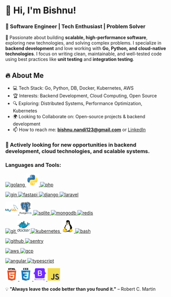 <h1>👋 Hi, I'm Bishnu!</h1>
<h3>🚀 Software Engineer | Tech Enthusiast | Problem Solver</h3>

🚀 Passionate about building **scalable, high-performance software**, exploring new technologies, and solving complex problems. I specialize in **backend development** and love working with **Go, Python, and cloud-native technologies**. I focus on writing clean, maintainable, and well-tested code using best practices like **unit testing** and **integration testing**.

<h2>🔥 About Me</h2>

- 💻 Tech Stack: Go, Python, DB, Docker, Kubernetes, AWS
- 🏆 Interests: Backend Development, Cloud Computing, Open Source
- 🔍 Exploring: Distributed Systems, Performance Optimization, Kubernetes
- 🌍 Looking to Collaborate on: Open-source projects & backend development
- 📫 How to reach me: **bishnu.nandi123@gmail.com** or [LinkedIn](https://www.linkedin.com/in/bishnu-nandi)

<h3>🎯 Actively looking for new opportunities in backend development, cloud technologies, and scalable systems.</h3>

<h3 align="left">Languages and Tools:</h3>
<p align="left"> 


  
  <a href="https://go.dev" target="_blank"> <img src="https://go.dev/images/go-logo-white.svg" alt="golang" width="40" height="40"/> </a>
  <a href="https://www.python.org" target="_blank"> <img src="https://raw.githubusercontent.com/devicons/devicon/master/icons/python/python-original.svg" alt="python" width="40" height="40"/> </a>
  <a href="https://www.php.net" target="_blank"> <img src="https://www.php.net/images/logos/php-logo-white.svg" alt="php" width="40" height="40"/> </a>
  
  <a href="https://gin-gonic.com" target="_blank"> <img src="https://miro.medium.com/v2/resize:fit:720/format:webp/1*HtCjHzGwf6iWNqXu5Cndsg.png" alt="gin" width="80" height="40"/> </a>
  <a href="https://fastapi.tiangolo.com" target="_blank"> <img src="https://fastapi.tiangolo.com/img/icon-white.svg" alt="fastapi" width="40" height="40"/> </a>
  <a href="https://www.djangoproject.com" target="_blank"> <img src="https://encrypted-tbn0.gstatic.com/images?q=tbn:ANd9GcTWONTlmhZ6CYb1vm0_84eKRI_-vlgNxlJUrQ&s" alt="django" width="80" height="40"/> </a>
  <a href="https://laravel.com" target="_blank"> <img src="https://upload.wikimedia.org/wikipedia/commons/thumb/9/9a/Laravel.svg/800px-Laravel.svg.png" alt="laravel" width="40" height="40"/> </a>
  
  <a href="https://www.mysql.com" target="_blank"> <img src="https://raw.githubusercontent.com/devicons/devicon/master/icons/mysql/mysql-original-wordmark.svg" alt="mysql" width="40" height="40"/> </a>
  <a href="https://www.postgresql.org" target="_blank"> <img src="https://raw.githubusercontent.com/devicons/devicon/master/icons/postgresql/postgresql-original-wordmark.svg" alt="postgresql" width="40" height="40"/> </a>
  <a href="https://www.sqlite.org" target="_blank"> <img src="https://www.vectorlogo.zone/logos/sqlite/sqlite-icon.svg" alt="sqlite" width="40" height="40"/> </a>
  <a href="https://www.mongodb.com" target="_blank"> <img src="https://webimages.mongodb.com/_com_assets/cms/kuyjf3vea2hg34taa-horizontal_default_slate_blue.svg?auto=format%252Ccompress" alt="mongodb" width="80" height="40"/> </a>
  <a href="https://redis.io" target="_blank"> <img src="https://encrypted-tbn0.gstatic.com/images?q=tbn:ANd9GcQoRV1aHJp_9NHgHIHIAGuq9IIZo4BkyDCKl4CfB6iHISQRuBF7Q8VZnAUFfs2rmueJM1c&usqp=CAU" alt="redis" width="40" height="40"/> </a>
  
  <a href="https://git-scm.com" target="_blank"> <img src="https://www.vectorlogo.zone/logos/git-scm/git-scm-icon.svg" alt="git" width="40" height="40"/> </a>
  <a href="https://www.docker.com" target="_blank"> <img src="https://raw.githubusercontent.com/devicons/devicon/master/icons/docker/docker-original-wordmark.svg" alt="docker" width="40" height="40"/> </a>
  <a href="https://kubernetes.io" target="_blank"> <img src="https://upload.wikimedia.org/wikipedia/commons/thumb/3/39/Kubernetes_logo_without_workmark.svg/617px-Kubernetes_logo_without_workmark.svg.png" alt="kubernetes" width="40" height="40"/> </a>
  <a href="https://www.linux.org" target="_blank"> <img src="https://raw.githubusercontent.com/devicons/devicon/master/icons/linux/linux-original.svg" alt="linux" width="40" height="40"/> </a>
  <a href="https://www.gnu.org/software/bash/" target="_blank"> <img src="https://www.vectorlogo.zone/logos/gnu_bash/gnu_bash-icon.svg" alt="bash" width="40" height="40"/> </a> 

  <a href="https://github.com" target="_blank"> <img src="https://upload.wikimedia.org/wikipedia/commons/thumb/c/c2/GitHub_Invertocat_Logo.svg/160px-GitHub_Invertocat_Logo.svg.png" alt="github" width="40" height="40"/> </a>
  <a href="https://sentry.io" target="_blank"> <img src="https://s1.sentry-cdn.com/_static/71a827384f49a75aebfdd58f1bc8669f/sentry/images/logos/default-organization-logo.png" alt="sentry" width="40" height="40"/> </a>
  
  <a href="https://aws.amazon.com" target="_blank"> <img src="https://encrypted-tbn0.gstatic.com/images?q=tbn:ANd9GcSksEk6AFGFXtE4q92r5C9dE5FIWCQx5N1Iopfa1BuhwduYrIfAGZX-gsy2PX4A_5_xhvw&usqp=CAU" alt="aws" width="40" height="40"/> </a>
  <a href="https://cloud.google.com" target="_blank"> <img src="https://www.gstatic.com/devrel-devsite/prod/v0e0f589edd85502a40d78d7d0825db8ea5ef3b99ab4070381ee86977c9168730/cloud/images/cloud-logo.svg" alt="gcp" width="80" height="40"/> </a>
  

  <a href="https://angular.dev" target="_blank"> <img src="https://angular.dev/assets/images/press-kit/angular_pride.png#small" alt="angular" width="40" height="40"/> </a>
  <a href="https://www.typescriptlang.org" target="_blank"> <img src="https://upload.wikimedia.org/wikipedia/commons/thumb/4/4c/Typescript_logo_2020.svg/1200px-Typescript_logo_2020.svg.png" alt="typescript" width="40" height="40"/> </a>
  
  <a href="https://www.w3.org/html/" target="_blank"> <img src="https://raw.githubusercontent.com/devicons/devicon/master/icons/html5/html5-original-wordmark.svg" alt="html5" width="40" height="40"/> </a>
  <a href="https://www.w3schools.com/css/" target="_blank"> <img src="https://raw.githubusercontent.com/devicons/devicon/master/icons/css3/css3-original-wordmark.svg" alt="css3" width="40" height="40"/> </a>
  <a href="https://getbootstrap.com" target="_blank"> <img src="https://raw.githubusercontent.com/devicons/devicon/master/icons/bootstrap/bootstrap-plain-wordmark.svg" alt="bootstrap" width="40" height="40"/> </a> 
  <a href="https://developer.mozilla.org/en-US/docs/Web/JavaScript" target="_blank"> <img src="https://raw.githubusercontent.com/devicons/devicon/master/icons/javascript/javascript-original.svg" alt="javascript" width="40" height="40"/> </a>
</p>




💡 **"Always leave the code better than you found it."** – Robert C. Martin

